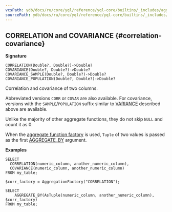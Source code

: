 ```yaml
---
vcsPath: ydb/docs/ru/core/yql/reference/yql-core/builtins/_includes/aggregation/corr_covar.md
sourcePath: ydb/docs/ru/core/yql/reference/yql-core/builtins/_includes/aggregation/corr_covar.md
---
```

## CORRELATION and COVARIANCE {#correlation-covariance}

**Signature**
```
CORRELATION(Double?, Double?)->Double?
COVARIANCE(Double?, Double?)->Double?
COVARIANCE_SAMPLE(Double?, Double?)->Double?
COVARIANCE_POPULATION(Double?, Double?)->Double?
```

Correlation and covariance of two columns.

Abbreviated versions `CORR` or `COVAR` are also available. For covariance, versions with the `SAMPLE`/`POPULATION` suffix similar to [VARIANCE](#variance) described above are available.

Unlike the majority of other aggregate functions, they do not skip `NULL` and count it as 0.

When the [aggregate function factory](../../basic.md#aggregationfactory) is used, `Tuple` of two values is passed as the first [AGGREGATE_BY](#aggregateby) argument.

**Examples**
```yql
SELECT
  CORRELATION(numeric_column, another_numeric_column),
  COVARIANCE(numeric_column, another_numeric_column)
FROM my_table;
```

```yql
$corr_factory = AggregationFactory("CORRELATION");

SELECT
    AGGREGATE_BY(AsTuple(numeric_column, another_numeric_column), $corr_factory)
FROM my_table;
```
